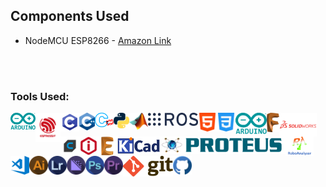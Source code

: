 ## Components Used

- NodeMCU ESP8266 - [Amazon Link](https://www.amazon.in/gp/product/B010O1G1ES/ref=ppx_yo_dt_b_search_asin_title?ie=UTF8&psc=1)

<br />
<br />

### Tools Used:

<img width="40px" align="left" alt="Arduino" src="Resources/Logos/Arduino Logo.png">
<img width="40px" align="left" alt="ESP8266" src="Resources/Logos/ESP8266.png">
<img width="30px" align="left" alt="C Programming" src="Resources/Logos/C Logo.jpeg">
<img width="25px" align="left" alt="C++ Programming" src="Resources/Logos/CPP Logo.jpeg">
<img width="30px" align="left" alt="Embedded C Programming" src="Resources/Logos/Embedded C Logo.jpeg">
<img width="25px" align="left" alt="Python Programming" src="Resources/Logos/Python Logo.jpeg">
<img width="30px" align="left" alt="MATLAB" src="Resources/Logos/Matlab Logo.png">
<img width="80px" align="left" alt="ROS" src="Resources/Logos/ROS Logo.jpeg">
<img width="30px" align="left" alt="HTML" src="Resources/Logos/HTML5 Logo.jpeg">
<img width="30px" align="left" alt="CSS" src="Resources/Logos/CSS Logo.jpeg">
<img width="50px" align="left" alt="MATLAB" src="Resources/Logos/Arduino Logo.png">
<img width="20px" align="left" alt="Fusion 360" src="Resources/Logos/Fusion 360 Logo.png">
<img width="60px" align="left" alt="Solidworks" src="Resources/Logos/Solidworks Logo.png">
<img width="30px" align="left" alt="Cura" src="Resources/Logos/Cura Logo.png">
<img width="30px" align="left" alt="Ideamaker" src="Resources/Logos/Ideamaker Logo.png">
<img width="30px" align="left" alt="Eagle CAD" src="Resources/Logos/Eagle Logo.png">
<img width="70px" align="left" alt="KiCAD" src="Resources/Logos/KiCAD Logo.png">
<img width="200px" align="left" alt="Proteus" src="Resources/Logos/Proteus Logo.png">
<img width="45px" align="left" alt="RoboAnalyzer" src="Resources/Logos/RoboAnalyzer Logo.png">
<img width="30px" align="left" alt="Visual Studio Code" src="Resources/Logos/VS Code.jpeg">
<img width="30px" align="left" alt="Illustrator" src="Resources/Logos/Illustrator Logo.png">
<img width="30px" align="left" alt="Lightroom" src="Resources/Logos/Lightroom Logo.png">
<img width="30px" align="left" alt="Media Encoder" src="Resources/Logos/Media Encoder Logo.png">
<img width="30px" align="left" alt="Photoshop" src="Resources/Logos/Photoshop Logo.png">
<img width="30px" align="left" alt="Premiere Pro" src="Resources/Logos/Premiere Pro Logo.png">
<img width="80px" align="left" alt="Git" src="Resources/Logos/Git Logo.jpeg">
<img width="30px" align="left" alt="GitHub" src="Resources/Logos/GitHub Logo.jpeg">
